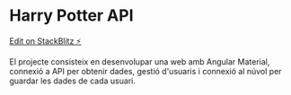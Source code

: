 # Harry Potter API

[Edit on StackBlitz ⚡️](https://stackblitz.com/edit/harry-potter-api-part-4)

El projecte consisteix en desenvolupar una web amb Angular Material, connexió a API per obtenir dades, gestió d'usuaris i connexió al núvol per guardar les dades de cada usuari.